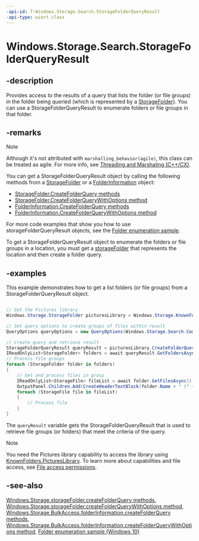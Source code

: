 ```yaml
---
-api-id: T:Windows.Storage.Search.StorageFolderQueryResult
-api-type: winrt class
---
```


<!-- Class syntax.
public class StorageFolderQueryResult : Windows.Storage.Search.IStorageFolderQueryResult, Windows.Storage.Search.IStorageQueryResultBase
-->

# Windows.Storage.Search.StorageFolderQueryResult

## -description

Provides access to the results of a query that lists the folder (or file groups) in the folder being queried (which is represented by a [StorageFolder](../windows.storage/storagefolder.md)). You can use a StorageFolderQueryResult to enumerate folders or file groups in that folder.

## -remarks

> [!NOTE]
> Although it's not attributed with `marshalling_behavior(agile)`, this class can be treated as agile. For more info, see [Threading and Marshaling (C++/CX)](/cpp/cppcx/threading-and-marshaling-c-cx).
<!--W8B 988884 v2-->

You can get a StorageFolderQueryResult object by calling the following methods from a [StorageFolder](../windows.storage/storagefolder.md) or a [FolderInformation](../windows.storage.bulkaccess/folderinformation.md) object:

+ [StorageFolder.CreateFolderQuery methods](../windows.storage/storagefolder_createfolderquery_325438332.md)
+ [StorageFolder.CreateFolderQueryWithOptions method](../windows.storage/storagefolder_createfolderquerywithoptions_573382953.md)
+ [FolderInformation.CreateFolderQuery methods](../windows.storage.bulkaccess/folderinformation_createfolderquery_325438332.md)
+ [FolderInformation.CreateFolderQueryWithOptions method](../windows.storage.bulkaccess/folderinformation_createfolderquerywithoptions_573382953.md)

For more code examples that show you how to use storageFolderQueryResult objects, see the [Folder enumeration sample](/samples/browse/).

To get a StorageFolderQueryResult object to enumerate the folders or file groups in a location, you must get a [storageFolder](../windows.storage/storagefolder.md) that represents the location and then create a folder query.

## -examples

This example demonstrates how to get a list folders (or file groups) from a StorageFolderQueryResult object.

```csharp

// Get the Pictures library
Windows.Storage.StorageFolder picturesLibrary = Windows.Storage.KnownFolders.PicturesLibrary;

// Set query options to create groups of files within result
QueryOptions queryOptions = new QueryOptions(Windows.Storage.Search.CommonFolderQuery.GroupByMonth);

// Create query and retrieve result
StorageFolderQueryResult queryResult = picturesLibrary.CreateFolderQueryWithOptions(queryOptions);
IReadOnlyList<StorageFolder> folders = await queryResult.GetFoldersAsync();
// Process file groups
foreach (StorageFolder folder in folders)
{
    // Get and process files in group
    IReadOnlyList<StorageFile> fileList = await folder.GetFilesAsync();
    OutputPanel.Children.Add(CreateHeaderTextBlock(folder.Name + " (" + fileList.Count + ")"));
    foreach (StorageFile file in fileList)
    {
        // Process file
    }
}
```

The `queryResult` variable gets the StorageFolderQueryResult that is used to retrieve file groups (or folders) that meet the criteria of the query.

> [!NOTE]
> You need the Pictures library capability to access the library using [KnownFolders.PicturesLibrary](../windows.storage/knownfolders_pictureslibrary.md). To learn more about capabilities and file access, see [File access permissions](/windows/uwp/files/file-access-permissions).

## -see-also

[Windows.Storage.storageFolder.createFolderQuery methods](../windows.storage/storagefolder_createfolderquery_325438332.md), [Windows.Storage.storageFolder.createFolderQueryWithOptions method](../windows.storage/storagefolder_createfolderquerywithoptions_573382953.md), [Windows.Storage.BulkAccess.folderInformation.createFolderQuery methods](../windows.storage.bulkaccess/folderinformation_createfolderquery_325438332.md), [Windows.Storage.BulkAccess.folderInformation.createFolderQueryWithOptions method](../windows.storage.bulkaccess/folderinformation_createfolderquerywithoptions_573382953.md), [Folder enumeration sample (Windows 10)](https://github.com/Microsoft/Windows-universal-samples/tree/master/Samples/FolderEnumeration)
